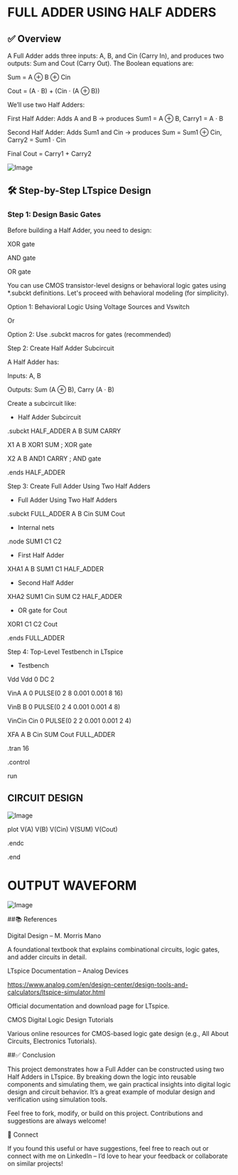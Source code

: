 # FULL ADDER USING HALF ADDERS

## ✅ Overview

A Full Adder adds three inputs: A, B, and Cin (Carry In), and produces two outputs: Sum and Cout (Carry Out). The Boolean equations are:

Sum = A ⊕ B ⊕ Cin

Cout = (A ⋅ B) + (Cin ⋅ (A ⊕ B))

We’ll use two Half Adders:

First Half Adder: Adds A and B → produces Sum1 = A ⊕ B, Carry1 = A ⋅ B

Second Half Adder: Adds Sum1 and Cin → produces Sum = Sum1 ⊕ Cin, Carry2 = Sum1 ⋅ Cin

Final Cout = Carry1 + Carry2

![Image](https://github.com/user-attachments/assets/1d188a89-e0b9-4cae-884a-437f8e7801a5)

## 🛠 Step-by-Step LTspice Design

### Step 1: Design Basic Gates

Before building a Half Adder, you need to design:

XOR gate

AND gate

OR gate

You can use CMOS transistor-level designs or behavioral logic gates using *.subckt definitions. Let's proceed with behavioral modeling (for simplicity).

Option 1: Behavioral Logic Using Voltage Sources and Vswitch

Or

Option 2: Use .subckt macros for gates (recommended)

Step 2: Create Half Adder Subcircuit

A Half Adder has:

Inputs: A, B

Outputs: Sum (A ⊕ B), Carry (A ⋅ B)

Create a subcircuit like:

* Half Adder Subcircuit
  
.subckt HALF_ADDER A B SUM CARRY

X1 A B XOR1 SUM  ; XOR gate

X2 A B AND1 CARRY ; AND gate

.ends HALF_ADDER

Step 3: Create Full Adder Using Two Half Adders

* Full Adder Using Two Half Adders
  
.subckt FULL_ADDER A B Cin SUM Cout

* Internal nets
  
.node SUM1 C1 C2

* First Half Adder
  
XHA1 A B SUM1 C1 HALF_ADDER

* Second Half Adder
  
XHA2 SUM1 Cin SUM C2 HALF_ADDER

* OR gate for Cout
  
XOR1 C1 C2 Cout

.ends FULL_ADDER

Step 4: Top-Level Testbench in LTspice

* Testbench
  
Vdd Vdd 0 DC 2

VinA A 0 PULSE(0 2 8 0.001 0.001 8 16)

VinB B 0 PULSE(0 2 4 0.001 0.001 4 8)

VinCin Cin 0 PULSE(0 2 2 0.001 0.001 2 4)

XFA A B Cin SUM Cout FULL_ADDER

.tran 16

.control

run

## CIRCUIT DESIGN

![Image](https://github.com/user-attachments/assets/a643585a-d78d-4a2e-bd42-6f41d7e49343)


plot V(A) V(B) V(Cin) V(SUM) V(Cout)

.endc

.end

# OUTPUT WAVEFORM

![Image](https://github.com/user-attachments/assets/5c0fc2fc-20e2-48f8-b895-3005b55c019e)


##📚 References

Digital Design – M. Morris Mano

A foundational textbook that explains combinational circuits, logic gates, and adder circuits in detail.

LTspice Documentation – Analog Devices

https://www.analog.com/en/design-center/design-tools-and-calculators/ltspice-simulator.html

Official documentation and download page for LTspice.

CMOS Digital Logic Design Tutorials

Various online resources for CMOS-based logic gate design (e.g., All About Circuits, Electronics Tutorials).

##✅ Conclusion

This project demonstrates how a Full Adder can be constructed using two Half Adders in LTspice. By breaking down the logic into reusable components and simulating them, we gain practical insights into digital logic design and circuit behavior. It’s a great example of modular design and verification using simulation tools.

Feel free to fork, modify, or build on this project. Contributions and suggestions are always welcome!

🔗 Connect

If you found this useful or have suggestions, feel free to reach out or connect with me on LinkedIn – I’d love to hear your feedback or collaborate on similar projects!



